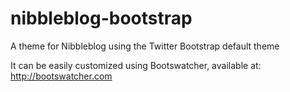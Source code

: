 nibbleblog-bootstrap
====================

A theme for Nibbleblog using the Twitter Bootstrap default theme

It can be easily customized using Bootswatcher, available at: http://bootswatcher.com